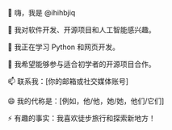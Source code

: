 👋 嗨，我是 @ihihbjiq

👀 我对软件开发、开源项目和人工智能感兴趣。

🌱 我正在学习 Python 和网页开发。

💞️ 我希望能够参与适合初学者的开源项目合作。

📫 联系我：[你的邮箱或社交媒体账号]

😄 我的代称是：[例如，他/他，她/她，他们/它们]

⚡ 有趣的事实：我喜欢徒步旅行和探索新地方！